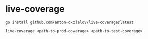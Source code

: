 live-coverage
=========

```shell
go install github.com/anton-okolelov/live-coverage@latest

live-coverage <path-to-prod-coverage> <path-to-test-coverage>
```